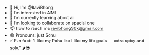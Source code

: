 - 👋 Hi, I’m @RaviBhong
- 👀 I’m interested in AIML
- 🌱 I’m currently learning about ai
- 💞️ I’m looking to collaborate on spacial one
- 📫 How to reach me ravibhong96k@gmail.com
- 😄 Pronouns: just Sonu
- ⚡ Fun fact: "I like my Poha like I like my life goals — extra spicy and solo." 🌶️😎
<!---
👋 Hi there! I'm Ravi — a curious mind exploring the intersection of AI and software engineering.
🧠 Fascinated by how AI-powered characters interact with humans in movies.
💻 Always looking to improve my skills, especially in English communication and tech innovation.
🌶️ Runs on extra spicy Poha and a passion for learning.
🌌 Often deep in thought, sometimes alone, always thinking about what’s next.

🔍 Currently diving deeper into:

AI in real-world software applications

Human-like behavior modeling in virtual agents

Communication skills for global collaboration

Let’s connect and build something cool together!

RaviBhong/RaviBhong is a ✨ special ✨ repository because its `README.md` (this file) appears on your GitHub profile.
You can click the Preview link to take a look at your changes.
--->
